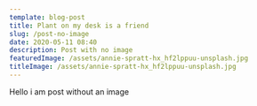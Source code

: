 ```yaml
---
template: blog-post
title: Plant on my desk is a friend
slug: /post-no-image
date: 2020-05-11 08:40
description: Post with no image
featuredImage: /assets/annie-spratt-hx_hf2lppuu-unsplash.jpg
titleImage: /assets/annie-spratt-hx_hf2lppuu-unsplash.jpg
---
```


Hello i am post without an image
